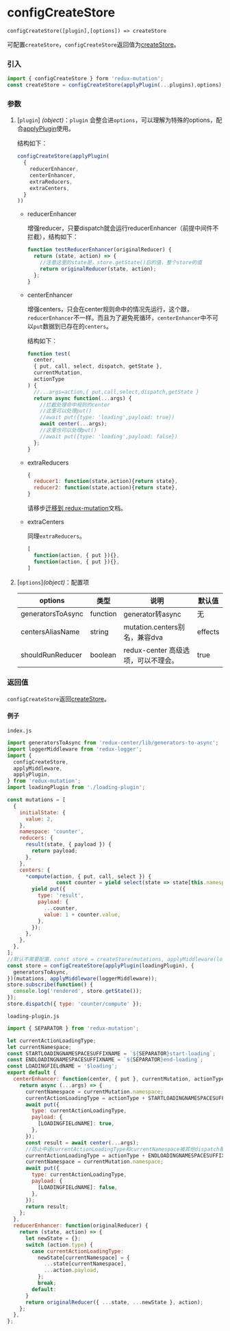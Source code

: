 # configCreateStore

```
configCreateStore([plugin],[options]) => createStore
```

可配置`createStore`，`configCreateStore`返回值为[createStore](/docs/api/createStore)。

### 引入

```js
import { configCreateStore } form 'redux-mutation';
const createStore = configCreateStore(applyPlugin(...plugins),options);
```

### 参数

1. [`plugin`] *(object)*：`plugin` 会整合进`options`，可以理解为特殊的options，配合[applyPlugin](/docs/api/applyPlugin)使用。

   结构如下：

   ```js
   configCreateStore(applyPlugin(
     {
       reducerEnhancer,
       centerEnhancer,
       extraReducers,
       extraCenters,
     }
   ))
   ```

   - reducerEnhancer

     增强reducer，只要dispatch就会运行reducerEnhancer（前提中间件不拦截），结构如下：

     ```js
     function testReducerEnhancer(originalReducer) {
       return (state, action) => {
         //注意这里的state是，store.getState()后的值，整个store的值
         return originalReducer(state, action);
       };
     }
     ```

   - centerEnhancer

     增强centers，只会在center规则命中的情况先运行，这个跟，`reducerEnhancer`不一样。而且为了避免死循环，`centerEnhancer`中不可以`put`数据到已存在的`centers`。

     结构如下：

     ```js
     function test(
       center,
       { put, call, select, dispatch, getState },
       currentMutation,
       actionType
     ) {
       //...args=action,{ put,call,select,dispatch,getState }
       return async function(...args) {
         //拦截处理命中规则的center
         //这里可以处理put()
         //await put({type: 'loading',payload: true})
         await center(...args);
         //这里也可以处理put()
         //await put({type: 'loading',payload: false})
       };
     }
     
     ```

   - extraReducers

     ```js
     {
       reducer1: function(state,action){return state},
       reducer2: function(state,action){return state},
     }
     ```

     请移步[迁移到 redux-mutation](/docs/other/migrating.md)文档。

   - extraCenters

     同理`extraReducers`。

     ```js
     [
       function(action, { put }){},
       function(action, { put }){},
     ]
     ```

2. [`options`]*(object)*：配置项

   | options           | 类型     | 说明                                | 默认值  |
   | ----------------- | -------- | ----------------------------------- | ------- |
   | generatorsToAsync | function | generator转async                    | 无      |
   | centersAliasName  | string   | mutation.centers别名，兼容dva | effects |
   | shouldRunReducer  | boolean  | redux-center 高级选项，可以不理会。 | true    |

### 返回值

`configCreateStore`返回[createStore](/docs/api/createStore)。

#### 例子

`index.js`

```js
import generatorsToAsync from 'redux-center/lib/generators-to-async';
import loggerMiddleware from 'redux-logger';
import {
  configCreateStore,
  applyMiddleware,
  applyPlugin,
} from 'redux-mutation';
import loadingPlugin from './loading-plugin';

const mutations = [
  {
    initialState: {
      value: 2,
    },
    namespace: 'counter',
    reducers: {
      result(state, { payload }) {
        return payload;
      },
    },
    centers: {
      *compute(action, { put, call, select }) {
				const counter = yield select(state => state[this.namespace]);
        yield put({
          type: 'result',
          payload: {
            ...counter,
            value: 1 + counter.value,
          },
        });
      },
    },
  },
];
//默认不需要配置，const store = createStore(mutations, applyMiddleware(loggerMiddleware))
const store = configCreateStore(applyPlugin(loadingPlugin), {
  generatorsToAsync,
})(mutations, applyMiddleware(loggerMiddleware));
store.subscribe(function() {
  console.log('rendered', store.getState());
});
store.dispatch({ type: 'counter/compute' });
```

`loading-plugin.js`

```js
import { SEPARATOR } from 'redux-mutation';

let currentActionLoadingType;
let currentNamespace;
const STARTLOADINGNAMESPACESUFFIXNAME = `${SEPARATOR}start-loading`;
const ENDLOADINGNAMESPACESUFFIXNAME = `${SEPARATOR}end-loading`;
const LOADINGFIELdNAME = '$loading';
export default {
  centerEnhancer: function(center, { put }, currentMutation, actionType) {
    return async (...args) => {
      currentNamespace = currentMutation.namespace;
      currentActionLoadingType = actionType + STARTLOADINGNAMESPACESUFFIXNAME;
      await put({
        type: currentActionLoadingType,
        payload: {
          [LOADINGFIELdNAME]: true,
        },
      });
      const result = await center(...args);
      //防止中途currentActionLoadingType和currentNamespace被其他dispatch覆盖。
      currentActionLoadingType = actionType + ENDLOADINGNAMESPACESUFFIXNAME;
      currentNamespace = currentMutation.namespace;
      await put({
        type: currentActionLoadingType,
        payload: {
          [LOADINGFIELdNAME]: false,
        },
      });
      return result;
    };
  },
  reducerEnhancer: function(originalReducer) {
    return (state, action) => {
      let newState = {};
      switch (action.type) {
        case currentActionLoadingType:
          newState[currentNamespace] = {
            ...state[currentNamespace],
            ...action.payload,
          };
          break;
        default:
      }
      return originalReducer({ ...state, ...newState }, action);
    };
  },
};
```



